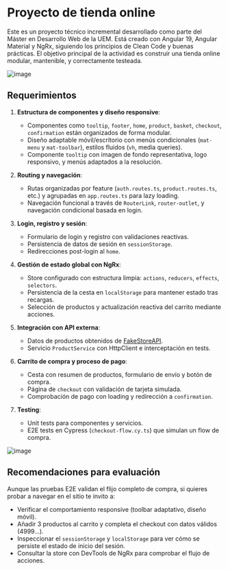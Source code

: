 # Proyecto de tienda online

Este es un proyecto técnico incremental desarrollado como parte del Máster en Desarrollo Web de la UEM. Está creado con Angular 19, Angular Material y NgRx, siguiendo los principios de Clean Code y buenas prácticas. El objetivo principal de la actividad es construir una tienda online modular, mantenible, y correctamente testeada.

![image](https://github.com/user-attachments/assets/ed3acda5-41d4-4bca-a73a-4dee5a8b3ede)

## Requerimientos

1. **Estructura de componentes y diseño responsive**:

   - Componentes como `tooltip`, `footer`, `home`, `product`, `basket`, `checkout`, `confirmation` están organizados de forma modular.
   - Diseño adaptable móvil/escritorio con menús condicionales (`mat-menu` y `mat-toolbar`), estilos fluidos (`vh`, media queries).
   - Componente `tooltip` con imagen de fondo representativa, logo responsivo, y menús adaptados a la resolución.

2. **Routing y navegación**:

   - Rutas organizadas por feature (`auth.routes.ts`, `product.routes.ts`, etc.) y agrupadas en `app.routes.ts` para lazy loading.
   - Navegación funcional a través de `RouterLink`, `router-outlet`, y navegación condicional basada en login.

3. **Login, registro y sesión**:

   - Formulario de login y registro con validaciones reactivas.
   - Persistencia de datos de sesión en `sessionStorage`.
   - Redirecciones post-login al `home`.

4. **Gestión de estado global con NgRx**:

   - Store configurado con estructura limpia: `actions`, `reducers`, `effects`, `selectors`.
   - Persistencia de la cesta en `localStorage` para mantener estado tras recargas.
   - Selección de productos y actualización reactiva del carrito mediante acciones.

5. **Integración con API externa**:

   - Datos de productos obtenidos de [FakeStoreAPI](https://fakestoreapi.com/docs).
   - Servicio `ProductService` con HttpClient e interceptación en tests.

6. **Carrito de compra y proceso de pago**:

   - Cesta con resumen de productos, formulario de envío y botón de compra.
   - Página de `checkout` con validación de tarjeta simulada.
   - Comprobación de pago con loading y redirección a `confirmation`.

7. **Testing**:
   - Unit tests para componentes y servicios.
   - E2E tests en Cypress (`checkout-flow.cy.ts`) que simulan un flow de compra.

![image](https://github.com/user-attachments/assets/b8d3ea34-79a2-4407-818a-7ed3ec39b0a8)

## Recomendaciones para evaluación

Aunque las pruebas E2E validan el flijo completo de compra, si quieres probar a navegar en el sitio te invito a:

- Verificar el comportamiento responsive (toolbar adaptativo, diseño móvil).
- Añadir 3 productos al carrito y completa el checkout con datos válidos (4999...).
- Inspeccionar el `sessionStorage` y `localStorage` para ver cómo se persiste el estado de inicio del sesión.
- Consultar la store con DevTools de NgRx para comprobar el flujo de acciones.
